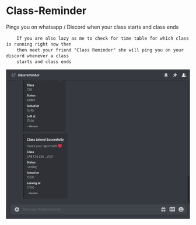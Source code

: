 # Class-Reminder
Pings you on whatsapp / Discord when your class starts and class ends

```
    If you are also lazy as me to check for time table for which class is running right now then
    then meet your friend "Class Reminder" she will ping you on your discord whenever a class 
    starts and class ends
```
![Alt text](/Discord.png?raw=true "Discord ScreenShot")

